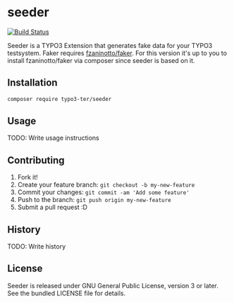 # seeder
[![Build Status](https://travis-ci.org/TildBJ/seeder.svg?branch=develop)](https://travis-ci.org/TildBJ/seeder.svg)

Seeder is a TYPO3 Extension that generates fake data for your TYPO3 testsystem.
Faker requires [fzaninotto/faker](https://packagist.org/packages/fzaninotto/faker).
For this version it's up to you to install fzaninotto/faker via composer since seeder is based on it.

## Installation

```sh
composer require typo3-ter/seeder
```

## Usage

TODO: Write usage instructions

## Contributing

1. Fork it!
2. Create your feature branch: `git checkout -b my-new-feature`
3. Commit your changes: `git commit -am 'Add some feature'`
4. Push to the branch: `git push origin my-new-feature`
5. Submit a pull request :D

## History

TODO: Write history

## License

Seeder is released under GNU General Public License, version 3 or later. See the bundled LICENSE file for details.